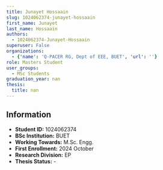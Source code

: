 ```yaml
---
title: Junayet Hossaain
slug: 1024062374-junayet-hossaain
first_name: Junayet
last_name: Hossaain
authors:
  - 1024062374-Junayet-Hossaain
superuser: False
organizations:
  - {'name': 'Q‑PACER RG, Dept of EEE, BUET', 'url': ''}
role: Masters Student
user_groups:
  - MSc Students
graduation_year: nan
thesis:
  title: nan
---
```


## Information
* **Student ID:** 1024062374
* **BSc Institution:** BUET
* **Working Towards:** M.Sc. Engg.
* **First Enrollment:** 2024 October
* **Research Division:** EP
* **Thesis Status:** -
